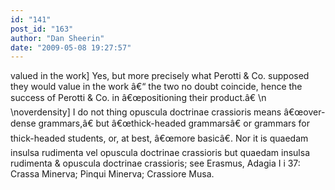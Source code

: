 ```yaml
---
id: "141"
post_id: "163"
author: "Dan Sheerin"
date: "2009-05-08 19:27:57"
---
```

valued in the work] Yes, but more precisely what Perotti &amp; Co. supposed they would value in the work â€“ the two no doubt coincide, hence the success of Perotti &amp; Co. in â€œpositioning their product.â€\n\noverdensity] I do not thing opuscula doctrinae crassioris means â€œover-dense grammars,â€ but â€œthick-headed grammarsâ€ or grammars for thick-headed students, or, at best, â€œmore basicâ€. Nor it is quaedam insulsa rudimenta vel opuscula doctrinae crassioris but quaedam insulsa rudimenta &amp; opuscula doctrinae crassioris; see Erasmus, Adagia I i 37: Crassa Minerva; Pinqui Minerva; Crassiore Musa.
